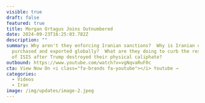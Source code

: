 ```yaml
---
visible: true
draft: false
featured: true
title: Morgan Ortagus Joins Outnumbered
date: 2024-09-23T16:25:03.782Z
description: ""
summary: Why aren't they enforcing Iranian sanctions?  Why is Iranian oil still
  purchased and exported globally?  What are they doing to curb the resurgence
  of ISIS after Trump destroyed their physical caliphate?
outbound: https://www.youtube.com/watch?v=vgNqvaRuF0c
cta: View Now On <i class="fa-brands fa-youtube"></i> Youtube →
categories:
  - Videos
  - Iran
image: /img/updates/image-2.jpeg
---
```

